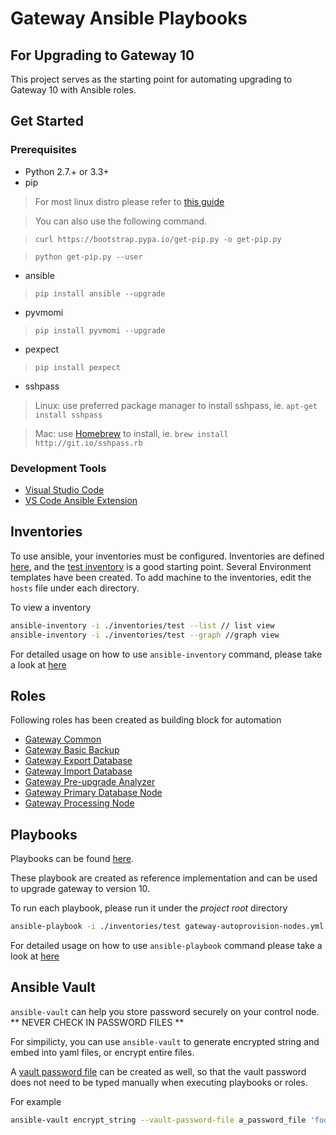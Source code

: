 # Gateway Ansible Playbooks

## For Upgrading to Gateway 10
This project serves as the starting point for automating upgrading to Gateway 10 with Ansible roles.

## Get Started

### Prerequisites
* Python 2.7.+ or 3.3+
* pip
> For most linux distro please refer to [this guide](https://www.tecmint.com/install-pip-in-linux/)

> You can also use the following command.

> `curl https://bootstrap.pypa.io/get-pip.py -o get-pip.py` 

> `python get-pip.py --user`

* ansible
> `pip install ansible --upgrade`
* pyvmomi
> `pip install pyvmomi --upgrade`
* pexpect
> `pip install pexpect`

* sshpass
> Linux: use preferred package manager to install sshpass, ie. `apt-get install sshpass`

> Mac: use [Homebrew](https://brew.sh/) to install, ie. `brew install http://git.io/sshpass.rb`

### Development Tools
* [Visual Studio Code](https://code.visualstudio.com/)
* [VS Code Ansible Extension](https://marketplace.visualstudio.com/items?itemName=vscoss.vscode-ansible)


## Inventories
To use ansible, your inventories must be configured. 
Inventories are defined [here](/inventories), and the [test inventory](/inventories/test) is a good starting point. Several Environment templates have been created.
To add machine to the inventories, edit the `hosts` file under each directory.

To view a inventory
```bash
ansible-inventory -i ./inventories/test --list // list view
ansible-inventory -i ./inventories/test --graph //graph view
```

For detailed usage on how to use `ansible-inventory` command, please take a look at [here](https://docs.ansible.com/ansible/latest/cli/ansible-inventory.html)

## Roles
Following roles has been created as building block for automation
* [Gateway Common](/roles/gateway_common)
* [Gateway Basic Backup](/roles/gateway_basic_backup)
* [Gateway Export Database](/roles/gateway_export_database)
* [Gateway Import Database](/roles/gateway_import_database)
* [Gateway Pre-upgrade Analyzer](/roles/gateway_preupgrade_analyzer)
* [Gateway Primary Database Node](/roles/gateway_primary_db_node)
* [Gateway Processing Node](/roles/gateway_processing_node)

## Playbooks
Playbooks can be found [here](/playbooks).

These playbook are created as reference implementation and can be used to upgrade gateway to version 10. 

To run each playbook, please run it under the *project root* directory
```bash
ansible-playbook -i ./inventories/test gateway-autoprovision-nodes.yml
```

For detailed usage on how to use `ansible-playbook` command please take a look at [here](https://docs.ansible.com/ansible/latest/cli/ansible-playbook.html)

## Ansible Vault
`ansible-vault` can help you store password securely on your control node. ** NEVER CHECK IN PASSWORD FILES **

For simpilicty, you can use `ansible-vault` to generate encrypted string and embed into yaml files, or encrypt entire files.

A [vault password file](https://docs.ansible.com/ansible/latest/user_guide/vault.html#providing-vault-passwords) can be created as well, so that the vault password does not need to be typed manually when executing playbooks or roles.

For example
```bash
ansible-vault encrypt_string --vault-password-file a_password_file 'foobar' --name 'the_secret'
```
